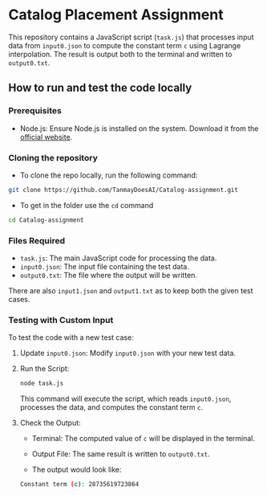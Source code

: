 # Catalog Placement Assignment

This repository contains a JavaScript script (`task.js`) that processes input data from `input0.json` to compute the constant term `c` using Lagrange interpolation. The result is output both to the terminal and written to `output0.txt`.

## How to run and test the code locally

### Prerequisites

- Node.js: Ensure Node.js is installed on the system. Download it from the [official website](https://nodejs.org/).

### Cloning the repository

- To clone the repo locally, run the following command:
```bash
git clone https://github.com/TanmayDoesAI/Catalog-assignment.git
```
- To get in the folder use the `cd` command
```bash
cd Catalog-assignment
```

### Files Required

- `task.js`: The main JavaScript code for processing the data.
- `input0.json`: The input file containing the test data.
- `output0.txt`: The file where the output will be written.

There are also `input1.json` and `output1.txt` as to keep both the given test cases.

### Testing with Custom Input

To test the code with a new test case:

1. Update `input0.json`: Modify `input0.json` with your new test data.

2. Run the Script:

   ```bash
   node task.js
   ```

   This command will execute the script, which reads `input0.json`, processes the data, and computes the constant term `c`.

3. Check the Output:

   - Terminal: The computed value of `c` will be displayed in the terminal.
   - Output File: The same result is written to `output0.txt`.

   - The output would look like:
   ```bash
   Constant term (c): 28735619723864
   ```